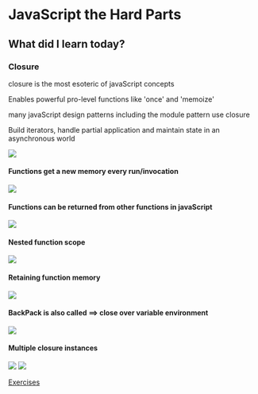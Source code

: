 <h1>JavaScript the Hard Parts</h1>
<h2>What did I learn today?</h2>
<h3>Closure</h3>
<p>closure is the most esoteric of javaScript concepts</p>
<p>Enables powerful pro-level functions like 'once' and 'memoize'</p>
<p>many javaScript design patterns including the module pattern use closure</p>
<p>Build iterators, handle partial application and maintain state in an asynchronous world</p>
<img src = "https://github.com/Rawan969/Mastering-JavaScript-in-20-Days/assets/121896627/6abe7a52-829e-4e38-bf22-3c5c0e6dc0c4">
<h4>Functions get a new memory every run/invocation</h4>
<img src = "https://github.com/Rawan969/Mastering-JavaScript-in-20-Days/assets/121896627/f5b77404-0a12-4e16-9fe3-6efc1238b66d">
<h4>Functions can be returned from other functions in javaScript</h4>
<img src = "https://github.com/Rawan969/Mastering-JavaScript-in-20-Days/assets/121896627/664b28f6-6c67-4a17-8366-c3e87aee421a">
<h4>Nested function scope</h4>
<img src = "https://github.com/Rawan969/Mastering-JavaScript-in-20-Days/assets/121896627/cfe2b26e-47a6-4dc3-84f7-322c0a543ea2">
<h4>Retaining function memory</h4>
<img src = "https://github.com/Rawan969/Mastering-JavaScript-in-20-Days/assets/121896627/7dfc15c9-42dc-4b19-b320-26d84171a04f">
<h4>BackPack is also called ==> close over variable environment</h4>
<img src = "https://github.com/Rawan969/Mastering-JavaScript-in-20-Days/assets/121896627/caea39da-9f75-499e-894e-8295582fe7cd">
<h4>Multiple closure instances</h4>
<img src = "https://github.com/Rawan969/Mastering-JavaScript-in-20-Days/assets/121896627/5cc44750-0d5e-4bd7-a2bb-1de810e44c68">
<img src = "https://github.com/Rawan969/Mastering-JavaScript-in-20-Days/assets/121896627/d970137b-4f4b-4393-af07-0b68b1a67e98">

<a href ="https://github.com/orjwan-alrajaby/gsg-QA-Nablus-training-2023/blob/main/learning-sprint-1/week2%20-%20javaScript-the-hard-parts-v2/day%202/tasks.md">Exercises </a>


